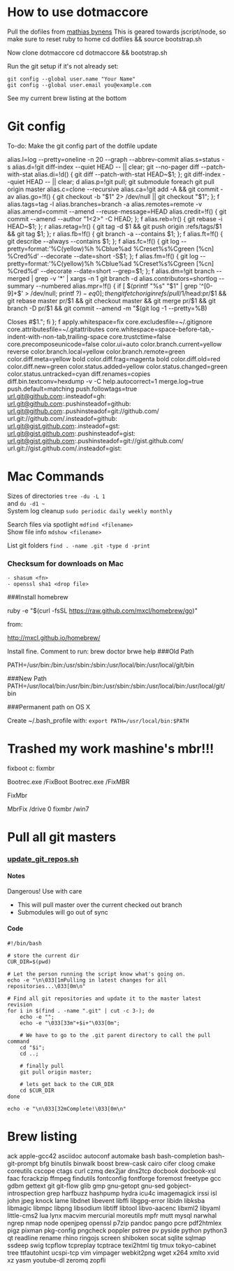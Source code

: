 # How to use dotmaccore

Pull the dofiles from [mathias bynens](https://github.com/mathiasbynens/dotfiles.git)
This is geared towards jscript/node, so make sure to reset ruby to home
cd dotfiles && source bootstrap.sh

Now clone dotmaccore
cd dotmaccore && bootstrap.sh

Run the git setup if it's not already set:

    git config --global user.name "Your Name"
    git config --global user.email you@example.com

See my current brew listing at the bottom

# Git config

To-do: Make the git config part of the dotfile update


alias.l=log --pretty=oneline -n 20 --graph --abbrev-commit
alias.s=status -s
alias.d=!git diff-index --quiet HEAD -- || clear; git --no-pager diff --patch-with-stat
alias.di=!d() { git diff --patch-with-stat HEAD~$1; }; git diff-index --quiet HEAD -- || clear; d
alias.p=!git pull; git submodule foreach git pull origin master
alias.c=clone --recursive
alias.ca=!git add -A && git commit -av
alias.go=!f() { git checkout -b "$1" 2> /dev/null || git checkout "$1"; }; f
alias.tags=tag -l
alias.branches=branch -a
alias.remotes=remote -v
alias.amend=commit --amend --reuse-message=HEAD
alias.credit=!f() { git commit --amend --author "$1 <$2>" -C HEAD; }; f
alias.reb=!r() { git rebase -i HEAD~$1; }; r
alias.retag=!r() { git tag -d $1 && git push origin :refs/tags/$1 && git tag $1; }; r
alias.fb=!f() { git branch -a --contains $1; }; f
alias.ft=!f() { git describe --always --contains $1; }; f
alias.fc=!f() { git log --pretty=format:'%C(yellow)%h  %Cblue%ad  %Creset%s%Cgreen  [%cn] %Cred%d' --decorate --date=short -S$1; }; f
alias.fm=!f() { git log --pretty=format:'%C(yellow)%h  %Cblue%ad  %Creset%s%Cgreen  [%cn] %Cred%d' --decorate --date=short --grep=$1; }; f
alias.dm=!git branch --merged | grep -v '\*' | xargs -n 1 git branch -d
alias.contributors=shortlog --summary --numbered
alias.mpr=!f() { 		if [ $(printf "%s" "$1" | grep '^[0-9]\+$' > /dev/null; printf $?) -eq 0 ]; then 			git fetch origin refs/pull/$1/head:pr/$1 && 			git rebase master pr/$1 && 			git checkout master && 			git merge pr/$1 && 			git branch -D pr/$1 && 			git commit --amend -m "$(git log -1 --pretty=%B)

Closes #$1."; 		fi 	}; f
apply.whitespace=fix
core.excludesfile=~/.gitignore
core.attributesfile=~/.gitattributes
core.whitespace=space-before-tab,-indent-with-non-tab,trailing-space
core.trustctime=false
core.precomposeunicode=false
color.ui=auto
color.branch.current=yellow reverse
color.branch.local=yellow
color.branch.remote=green
color.diff.meta=yellow bold
color.diff.frag=magenta bold
color.diff.old=red
color.diff.new=green
color.status.added=yellow
color.status.changed=green
color.status.untracked=cyan
diff.renames=copies
diff.bin.textconv=hexdump -v -C
help.autocorrect=1
merge.log=true
push.default=matching
push.followtags=true
url.git@github.com:.insteadof=gh:
url.git@github.com:.pushinsteadof=github:
url.git@github.com:.pushinsteadof=git://github.com/
url.git://github.com/.insteadof=github:
url.git@gist.github.com:.insteadof=gst:
url.git@gist.github.com:.pushinsteadof=gist:
url.git@gist.github.com:.pushinsteadof=git://gist.github.com/
url.git://gist.github.com/.insteadof=gist:


# Mac Commands

Sizes of directories    `tree -du -L 1`  
and                     `du -d1 ~`  
System log cleanup      `sudo periodic daily weekly monthly`  

Search files via spotlight  `mdfind <filename>`  
Show file info              `mdshow <filename>`  

List git folders        `find . -name .git -type d -print`  


### Checksum for downloads on Mac
    - shasum <fn>
    - openssl sha1 <drop file>


###Install homebrew

ruby -e "$(curl -fsSL https://raw.github.com/mxcl/homebrew/go)"

from:

http://mxcl.github.io/homebrew/

Install fine. Comment to run:
brew doctor
brwe help
###Old Path

PATH=/usr/bin:/bin:/usr/sbin:/sbin:/usr/local/bin:/usr/local/git/bin

###New Path
PATH=/usr/local/bin:/usr/bin:/bin:/usr/sbin:/sbin:/usr/local/bin:/usr/local/git/bin

###Permanent path on OS X

Create ~/.bash_profile with:
`export PATH=/usr/local/bin:$PATH`

# Trashed my work mashine's mbr!!!


fixboot c:
fixmbr

Bootrec.exe /FixBoot
Bootrec.exe /FixMBR

FixMbr

MbrFix /drive 0 fixmbr /win7



# Pull all git masters

### [update\_git\_repos.sh](https://gist.github.com/douglas/1287372)

#### Notes

Dangerous! Use with care

- This will pull master over the current checked out branch
- Submodules will go out of sync

#### Code

    #!/bin/bash

    # store the current dir
    CUR_DIR=$(pwd)

    # Let the person running the script know what's going on.
    echo -e "\n\033[1mPulling in latest changes for all repositories...\033[0m\n"

    # Find all git repositories and update it to the master latest revision
    for i in $(find . -name ".git" | cut -c 3-); do
        echo -e "";
        echo -e "\033[33m"+$i+"\033[0m";

        # We have to go to the .git parent directory to call the pull command
        cd "$i";
        cd ..;

        # finally pull
        git pull origin master;

        # lets get back to the CUR_DIR
        cd $CUR_DIR
    done

    echo -e "\n\033[32mComplete!\033[0m\n"


# Brew listing


ack
apple-gcc42
asciidoc
autoconf
automake
bash
bash-completion
bash-git-prompt
bfg
binutils
binwalk
boost
brew-cask
cairo
cifer
cloog
cmake
coreutils
cscope
ctags
curl
czmq
dex2jar
dns2tcp
docbook
docbook-xsl
faac
fcrackzip
ffmpeg
findutils
fontconfig
fontforge
foremost
freetype
gcc
gdbm
gettext
git
git-flow
glib
gmp
gnu-getopt
gnu-sed
gobject-introspection
grep
harfbuzz
hashpump
hydra
icu4c
imagemagick
irssi
isl
john
jpeg
knock
lame
libdnet
libevent
libffi
libgpg-error
libidn
libksba
libmagic
libmpc
libpng
libsodium
libtiff
libtool
libvo-aacenc
libxml2
libyaml
little-cms2
lua
lynx
macvim
mercurial
moreutils
mpfr
mutt
mysql
narwhal
ngrep
nmap
node
openjpeg
openssl
p7zip
pandoc
pango
pcre
pdf2htmlex
pigz
pixman
pkg-config
pngcheck
poppler
pstree
pv
pyside
python
python3
qt
readline
rename
rhino
ringojs
screen
shiboken
socat
sqlite
sqlmap
ssdeep
swig
tcpflow
tcpreplay
tcptrace
texi2html
tig
tmux
tokyo-cabinet
tree
ttfautohint
ucspi-tcp
vim
vimpager
webkit2png
wget
x264
xmlto
xvid
xz
yasm
youtube-dl
zeromq
zopfli
